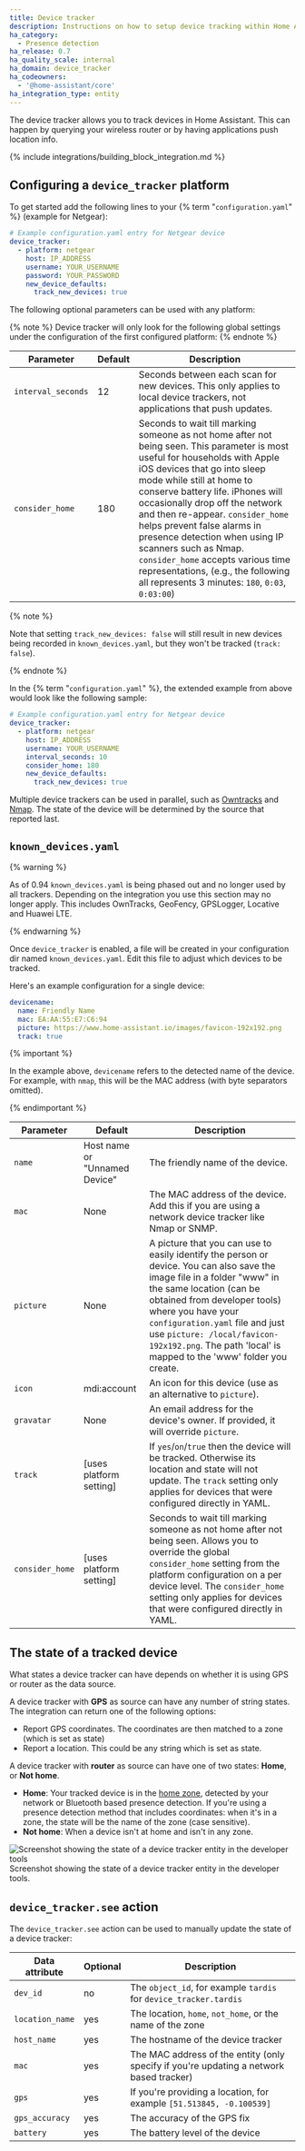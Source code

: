 ```yaml
---
title: Device tracker
description: Instructions on how to setup device tracking within Home Assistant.
ha_category:
  - Presence detection
ha_release: 0.7
ha_quality_scale: internal
ha_domain: device_tracker
ha_codeowners:
  - '@home-assistant/core'
ha_integration_type: entity
---
```


The device tracker allows you to track devices in Home Assistant. This can happen by querying your wireless router or by having applications push location info.

{% include integrations/building_block_integration.md %}

## Configuring a `device_tracker` platform

To get started add the following lines to your {% term "`configuration.yaml`" %} (example for Netgear):

```yaml
# Example configuration.yaml entry for Netgear device
device_tracker:
  - platform: netgear
    host: IP_ADDRESS
    username: YOUR_USERNAME
    password: YOUR_PASSWORD
    new_device_defaults:
      track_new_devices: true
```

The following optional parameters can be used with any platform:

{% note %}
Device tracker will only look for the following global settings under the configuration of the first configured platform:
{% endnote %}

| Parameter          | Default | Description                                                                                                                                                                                                                                                                                                                                                                                                                                                                                                              |
| ------------------ | ------- | ------------------------------------------------------------------------------------------------------------------------------------------------------------------------------------------------------------------------------------------------------------------------------------------------------------------------------------------------------------------------------------------------------------------------------------------------------------------------------------------------------------------------ |
| `interval_seconds` | 12      | Seconds between each scan for new devices. This only applies to local device trackers, not applications that push updates.                                                                                                                                                                                                                                                                                                                                                                                               |
| `consider_home`    | 180     | Seconds to wait till marking someone as not home after not being seen. This parameter is most useful for households with Apple iOS devices that go into sleep mode while still at home to conserve battery life. iPhones will occasionally drop off the network and then re-appear. `consider_home` helps prevent false alarms in presence detection when using IP scanners such as Nmap. `consider_home` accepts various time representations, (e.g., the following all represents 3 minutes: `180`, `0:03`, `0:03:00`) |

{% note %}

Note that setting `track_new_devices: false` will still result in new devices being recorded in `known_devices.yaml`, but they won't be tracked (`track: false`).

{% endnote %}

In the {% term "`configuration.yaml`" %}, the extended example from above would look like the following sample:

```yaml
# Example configuration.yaml entry for Netgear device
device_tracker:
  - platform: netgear
    host: IP_ADDRESS
    username: YOUR_USERNAME
    interval_seconds: 10
    consider_home: 180
    new_device_defaults:
      track_new_devices: true
```

Multiple device trackers can be used in parallel, such as [Owntracks](/integrations/owntracks/) and [Nmap](/integrations/nmap_tracker/). The state of the device will be determined by the source that reported last.

## `known_devices.yaml`

{% warning %}

As of 0.94 `known_devices.yaml` is being phased out and no longer used by all trackers. Depending on the integration you use this section may no longer apply. This includes OwnTracks, GeoFency, GPSLogger, Locative and Huawei LTE.

{% endwarning %}

Once `device_tracker` is enabled, a file will be created in your configuration dir named `known_devices.yaml`. Edit this file to adjust which devices to be tracked.

Here's an example configuration for a single device:

```yaml
devicename:
  name: Friendly Name
  mac: EA:AA:55:E7:C6:94
  picture: https://www.home-assistant.io/images/favicon-192x192.png
  track: true
```

{% important %}

In the example above, `devicename` refers to the detected name of the device.  For example, with `nmap`, this will be the MAC address (with byte separators omitted).

{% endimportant %}

| Parameter       | Default                       | Description                                                                                                                                                                                                                                                                                                                                     |
| --------------- | ----------------------------- | ----------------------------------------------------------------------------------------------------------------------------------------------------------------------------------------------------------------------------------------------------------------------------------------------------------------------------------------------- |
| `name`          | Host name or "Unnamed Device" | The friendly name of the device.                                                                                                                                                                                                                                                                                                                |
| `mac`           | None                          | The MAC address of the device. Add this if you are using a network device tracker like Nmap or SNMP.                                                                                                                                                                                                                                            |
| `picture`       | None                          | A picture that you can use to easily identify the person or device. You can also save the image file in a folder "www" in the same location (can be obtained from developer tools) where you have your `configuration.yaml` file and just use `picture: /local/favicon-192x192.png`. The path 'local' is mapped to the 'www' folder you create. |
| `icon`          | mdi:account                   | An icon for this device (use as an alternative to `picture`).                                                                                                                                                                                                                                                                                   |
| `gravatar`      | None                          | An email address for the device's owner. If provided, it will override `picture`.                                                                                                                                                                                                                                                               |
| `track`         | [uses platform setting]       | If  `yes`/`on`/`true` then the device will be tracked. Otherwise its location and state will not update. The `track` setting only applies for devices that were configured directly in YAML.                                                                                                                                                    |
| `consider_home` | [uses platform setting]       | Seconds to wait till marking someone as not home after not being seen. Allows you to override the global `consider_home` setting from the platform configuration on a per device level. The `consider_home` setting only applies for devices that were configured directly in YAML.                                                             |

## The state of a tracked device

What states a device tracker can have depends on whether it is using GPS or router as the data source.

A device tracker with **GPS** as source can have any number of string states. The integration can return one of the following options:

- Report GPS coordinates. The coordinates are then matched to a zone (which is set as state)
- Report a location. This could be any string which is set as state.

A device tracker with **router** as source can have one of two states: **Home**, or **Not home**.

- **Home**: Your tracked device is in the [home zone](/integrations/zone#home-zone), detected by your network or Bluetooth based presence detection. If you're using a presence detection method that includes coordinates: when it's in a zone, the state will be the name of the zone (case sensitive).
- **Not home**: When a device isn't at home and isn't in any zone.

<p class='img'>
<img src='/images/integrations/device_tracker/state_device_tracker.png' alt='Screenshot showing the state of a device tracker entity in the developer tools' />
Screenshot showing the state of a device tracker entity in the developer tools.
</p>

## `device_tracker.see` action

The `device_tracker.see` action can be used to manually update the state of a device tracker:

| Data attribute  | Optional | Description                                                                             |
| --------------- | -------- | --------------------------------------------------------------------------------------- |
| `dev_id`        | no       | The `object_id`, for example `tardis` for `device_tracker.tardis`                       |
| `location_name` | yes      | The location, `home`, `not_home`, or the name of the zone                               |
| `host_name`     | yes      | The hostname of the device tracker                                                      |
| `mac`           | yes      | The MAC address of the entity (only specify if you're updating a network based tracker) |
| `gps`           | yes      | If you're providing a location, for example `[51.513845, -0.100539]`                    |
| `gps_accuracy`  | yes      | The accuracy of the GPS fix                                                             |
| `battery`       | yes      | The battery level of the device                                                         |
